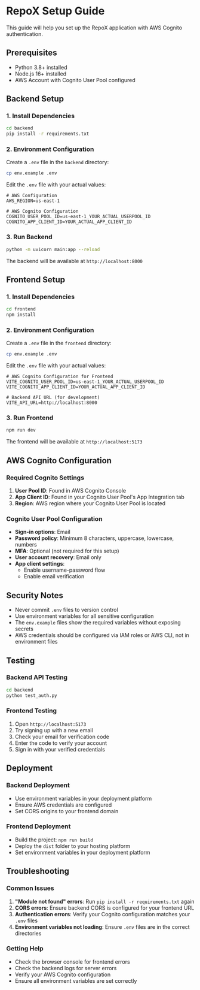 # RepoX Setup Guide

This guide will help you set up the RepoX application with AWS Cognito authentication.

## Prerequisites

- Python 3.8+ installed
- Node.js 16+ installed
- AWS Account with Cognito User Pool configured

## Backend Setup

### 1. Install Dependencies

```bash
cd backend
pip install -r requirements.txt
```

### 2. Environment Configuration

Create a `.env` file in the `backend` directory:

```bash
cp env.example .env
```

Edit the `.env` file with your actual values:

```env
# AWS Configuration
AWS_REGION=us-east-1

# AWS Cognito Configuration
COGNITO_USER_POOL_ID=us-east-1_YOUR_ACTUAL_USERPOOL_ID
COGNITO_APP_CLIENT_ID=YOUR_ACTUAL_APP_CLIENT_ID
```

### 3. Run Backend

```bash
python -m uvicorn main:app --reload
```

The backend will be available at `http://localhost:8000`

## Frontend Setup

### 1. Install Dependencies

```bash
cd frontend
npm install
```

### 2. Environment Configuration

Create a `.env` file in the `frontend` directory:

```bash
cp env.example .env
```

Edit the `.env` file with your actual values:

```env
# AWS Cognito Configuration for Frontend
VITE_COGNITO_USER_POOL_ID=us-east-1_YOUR_ACTUAL_USERPOOL_ID
VITE_COGNITO_APP_CLIENT_ID=YOUR_ACTUAL_APP_CLIENT_ID

# Backend API URL (for development)
VITE_API_URL=http://localhost:8000
```

### 3. Run Frontend

```bash
npm run dev
```

The frontend will be available at `http://localhost:5173`

## AWS Cognito Configuration

### Required Cognito Settings

1. **User Pool ID**: Found in AWS Cognito Console
2. **App Client ID**: Found in your Cognito User Pool's App Integration tab
3. **Region**: AWS region where your Cognito User Pool is located

### Cognito User Pool Configuration

- **Sign-in options**: Email
- **Password policy**: Minimum 8 characters, uppercase, lowercase, numbers
- **MFA**: Optional (not required for this setup)
- **User account recovery**: Email only
- **App client settings**: 
  - Enable username-password flow
  - Enable email verification

## Security Notes

- Never commit `.env` files to version control
- Use environment variables for all sensitive configuration
- The `env.example` files show the required variables without exposing secrets
- AWS credentials should be configured via IAM roles or AWS CLI, not in environment files

## Testing

### Backend API Testing

```bash
cd backend
python test_auth.py
```

### Frontend Testing

1. Open `http://localhost:5173`
2. Try signing up with a new email
3. Check your email for verification code
4. Enter the code to verify your account
5. Sign in with your verified credentials

## Deployment

### Backend Deployment

- Use environment variables in your deployment platform
- Ensure AWS credentials are configured
- Set CORS origins to your frontend domain

### Frontend Deployment

- Build the project: `npm run build`
- Deploy the `dist` folder to your hosting platform
- Set environment variables in your deployment platform

## Troubleshooting

### Common Issues

1. **"Module not found" errors**: Run `pip install -r requirements.txt` again
2. **CORS errors**: Ensure backend CORS is configured for your frontend URL
3. **Authentication errors**: Verify your Cognito configuration matches your `.env` files
4. **Environment variables not loading**: Ensure `.env` files are in the correct directories

### Getting Help

- Check the browser console for frontend errors
- Check the backend logs for server errors
- Verify your AWS Cognito configuration
- Ensure all environment variables are set correctly
